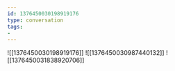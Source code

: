 ```yaml
---
id: 1376450030198919176
type: conversation
tags:
- 
---
```

![[1376450030198919176]]
![[1376450030987440132]]
![[1376450031838920706]]

